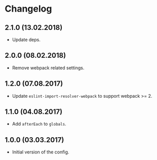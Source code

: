 # Changelog

## 2.1.0 (13.02.2018)

* Update deps.

## 2.0.0 (08.02.2018)

* Remove webpack related settings.

## 1.2.0 (07.08.2017)

* Update `eslint-import-resolver-webpack` to support webpack >= 2.

## 1.1.0 (04.08.2017)

* Add `afterEach` to `globals`.

## 1.0.0 (03.03.2017)

* Initial version of the config.
